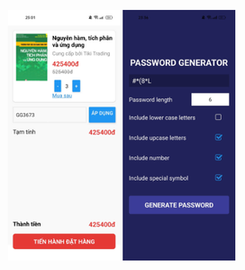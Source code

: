 <p align="center">
  <img src="./Tikok/assets/tiktok.jpg" width="200"/>
  <img src="./GeneratePass/assets/screen.jpg" width="200"/>
</p>

